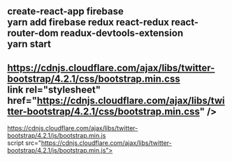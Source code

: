 create-react-app firebase <br/>
yarn add firebase redux react-redux react-router-dom readux-devtools-extension </br>
yarn start <br />
---------------------------------------------------------------------------------------------------------
https://cdnjs.cloudflare.com/ajax/libs/twitter-bootstrap/4.2.1/css/bootstrap.min.css <br/>
link rel="stylesheet" href="https://cdnjs.cloudflare.com/ajax/libs/twitter-bootstrap/4.2.1/css/bootstrap.min.css" /> <br />
----------------------------------------------------------------------------------------------------------
https://cdnjs.cloudflare.com/ajax/libs/twitter-bootstrap/4.2.1/js/bootstrap.min.js <br/>
script src="https://cdnjs.cloudflare.com/ajax/libs/twitter-bootstrap/4.2.1/js/bootstrap.min.js"></script> <br/>

